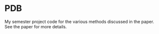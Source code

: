 # PDB
My semester project code for the various methods discussed in the paper. See the paper for more details.